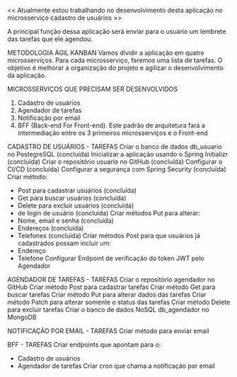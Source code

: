 << Atualmente estou trabalhando no desenvolvimento desta aplicação no microsserviço  cadastro de usuários >>

A principal função dessa aplicação será enviar para o usuário um lembrete das tarefas que ele agendou.

METODOLOGIA ÁGIL KANBAN
Vamos dividir a aplicação em quatro microsserviços. Para cada microsserviço, faremos uma lista de tarefas. O objetivo é melhorar a organização do projeto e agilizar o desenvolvimento da aplicação.

MICROSSERVIÇOS QUE PRECISAM SER DESENVOLVIDOS
1) Cadastro de usuários
2) Agendador de tarefas
3) Notificação por email
4) BFF (Back-end For Front-end). Este padrão de arquitetura fará a intermediação entre os 3 primeiros microsserviços e o Front-end

CADASTRO DE USUÁRIOS - TAREFAS
Criar o banco de dados db_usuario no PostegreSQL (concluída)
Inicializar a aplicação usando o Spring Initializr (concluída)
Criar o repositório usuario no GitHub (concluída)
Configurar o CI/CD (concluída)
Configurar a segurança com Spring Security (concluída)
Criar método:
- Post para cadastrar usuários (concluída)
- Get para buscar usuários (concluída)
- Delete para excluir usuários (concluída)
- de login de usuário (concluída)
Criar métodos Put para alterar:
- Nome, email e senha (concluída)
- Endereços (concluída)
- Telefones (concluída)
Criar métodos Post para que usuários já cadastrados possam incluir um:
- Endereço
- Telefone
Configurar Endpoint de verificação do token JWT pelo Agendador

AGENDADOR DE TAREFAS - TAREFAS
Criar o repositório agendador no GitHub
Criar método Post para cadastrar tarefas
Criar método Get para buscar tarefas
Criar método Put para alterar dados das tarefas
Criar método Patch para alterar somente o status das tarefas
Criar método Delete para excluir tarefas
Criar o banco de dados NoSQL db_agendador no MongoDB

NOTIFICAÇÃO POR EMAIL - TAREFAS
Criar método para enviar email

BFF - TAREFAS
Criar endpoints que apontam para o: 
- Cadastro de usuários
- Agendador de tarefas
Criar cron que chama a notificação por email
